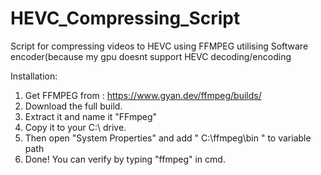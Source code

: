 # HEVC_Compressing_Script
Script for compressing videos to HEVC using FFMPEG utilising Software encoder(because my gpu doesnt support HEVC decoding/encoding

Installation:
1. Get FFMPEG from : https://www.gyan.dev/ffmpeg/builds/
2. Download the full build.
3. Extract it and name it "FFmpeg"
4. Copy it to your C:\ drive.
5. Then open "System Properties" and add " C:\ffmpeg\bin " to variable path
6. Done! You can verify by typing "ffmpeg" in cmd.

